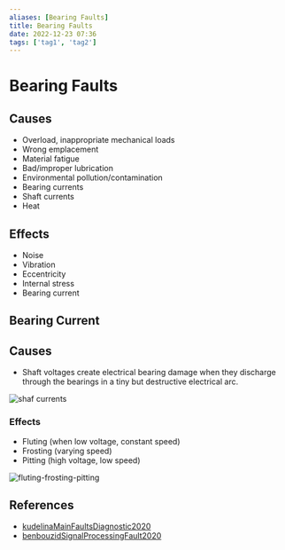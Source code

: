 ```yaml
---
aliases: [Bearing Faults]
title: Bearing Faults
date: 2022-12-23 07:36
tags: ['tag1', 'tag2']
---
```


# Bearing Faults

## Causes

- Overload, inappropriate mechanical loads
- Wrong emplacement
- Material fatigue
- Bad/improper lubrication
- Environmental pollution/contamination
- Bearing currents
- Shaft currents
- Heat

## Effects

- Noise
- Vibration
- Eccentricity
- Internal stress
- Bearing current

## Bearing Current

## Causes

- Shaft voltages create electrical bearing damage when they discharge through the bearings in a tiny but destructive electrical arc.

![shaf currents](https://b2600047.smushcdn.com/2600047/wp-content/uploads/2017/06/Motor-Currents.jpg?lossy=1&strip=1&webp=1)

### Effects

- Fluting (when low voltage, constant speed)
- Frosting (varying speed)
- Pitting (high voltage, low speed)

![fluting-frosting-pitting](https://blog.est-aegis.com/hs-fs/hubfs/Imported_Blog_Media/Bearing-Damage-Labeld-240x300.jpg?width=360&height=450&name=Bearing-Damage-Labeld-240x300.jpg)

## References

- [kudelinaMainFaultsDiagnostic2020](zotero/kudelinaMainFaultsDiagnostic2020.md)
- [benbouzidSignalProcessingFault2020](zotero/benbouzidSignalProcessingFault2020.md)
